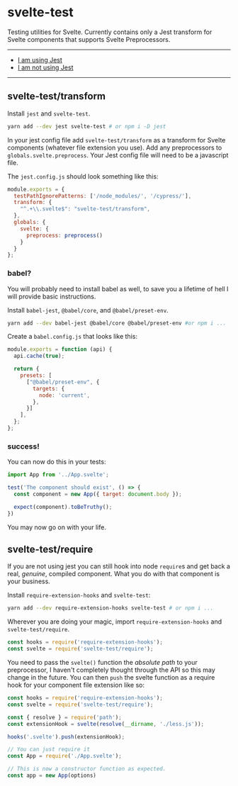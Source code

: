 # svelte-test

Testing utilities for Svelte. Currently contains only a Jest transform for Svelte components that supports Svelte Preprocessors.

---

- [I am using Jest](#svelte-test/transform)
- [I am not using Jest](#svelte-test/require)

---

## svelte-test/transform

Install `jest` and `svelte-test`.

```bash
yarn add --dev jest svelte-test # or npm i -D jest
```

In your jest config file add `svelte-test/transform` as a transform for Svelte components (whatever file extension you use). Add any preprocessors to `globals.svelte.preprocess`. Your Jest config file will need to be a javascript file.


The `jest.config.js` should look something like this:

```js
module.exports = {
  testPathIgnorePatterns: ['/node_modules/', '/cypress/'],
  transform: {
    "^.+\\.svelte$": "svelte-test/transform",
  },
  globals: {
    svelte: {
      preprocess: preprocess()
    }
  }
};
```

### babel?

You will probably need to install babel as well, to save you a lifetime of hell I will provide basic instructions.

Install `babel-jest`, `@babel/core`, and `@babel/preset-env`.

```bash
yarn add --dev babel-jest @babel/core @babel/preset-env #or npm i ...
```

Create a `babel.config.js` that looks like this:

```js
module.exports = function (api) {
  api.cache(true);

  return {
    presets: [
      ["@babel/preset-env", {
        targets: {
          node: 'current',
        },
      }]
    ],
  };
};
```

### success!

You can now do this in your tests:

```js
import App from '../App.svelte';

test('The component should exist', () => {
  const component = new App({ target: document.body });

  expect(component).toBeTruthy();
})
```

You may now go on with your life.

## svelte-test/require

If you are not using jest you can still hook into node `require`s and get back a real, *genuine*, compiled component. What you do with that component is your business.

Install `require-extension-hooks` and `svelte-test`:

```bash
yarn add --dev require-extension-hooks svelte-test # or npm i ...
```

Wherever you are doing your magic, import `require-extension-hooks` and `svelte-test/require`. 


```js
const hooks = require('require-extension-hooks');
const svelte = require('svelte-test/require');
```

You need to pass the `svelte()` function the *absolute path* to your preprocessor, I haven't completely thought through the API so this may change in the future. You can then `push` the svelte function as a require hook for your component file extension like so:

```js
const hooks = require('require-extension-hooks');
const svelte = require('svelte-test/require');

const { resolve } = require('path');
const extensionHook = svelte(resolve(__dirname, './less.js'));

hooks('.svelte').push(extensionHook);

// You can just require it
const App = require('./App.svelte');

// This is now a constructor function as expected.
const app = new App(options)
```



